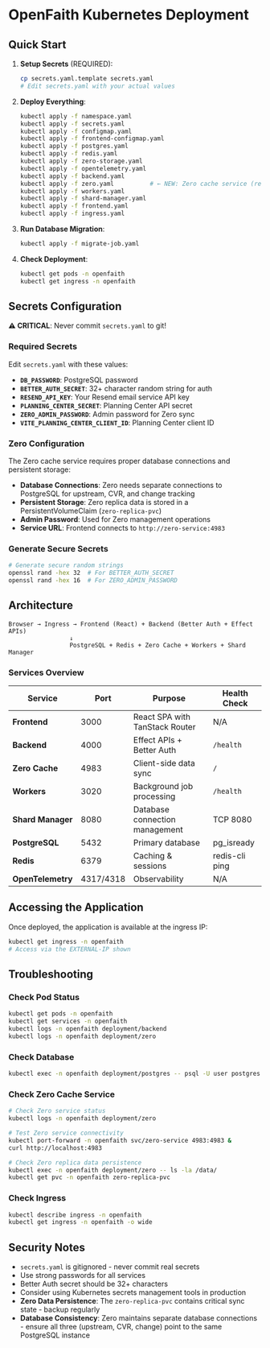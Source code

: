 # OpenFaith Kubernetes Deployment

## Quick Start

1. **Setup Secrets** (REQUIRED):

   ```bash
   cp secrets.yaml.template secrets.yaml
   # Edit secrets.yaml with your actual values
   ```

2. **Deploy Everything**:

   ```bash
   kubectl apply -f namespace.yaml
   kubectl apply -f secrets.yaml
   kubectl apply -f configmap.yaml
   kubectl apply -f frontend-configmap.yaml
   kubectl apply -f postgres.yaml
   kubectl apply -f redis.yaml
   kubectl apply -f zero-storage.yaml
   kubectl apply -f opentelemetry.yaml
   kubectl apply -f backend.yaml
   kubectl apply -f zero.yaml          # ← NEW: Zero cache service (requires DB)
   kubectl apply -f workers.yaml
   kubectl apply -f shard-manager.yaml
   kubectl apply -f frontend.yaml
   kubectl apply -f ingress.yaml
   ```

3. **Run Database Migration**:

   ```bash
   kubectl apply -f migrate-job.yaml
   ```

4. **Check Deployment**:
   ```bash
   kubectl get pods -n openfaith
   kubectl get ingress -n openfaith
   ```

## Secrets Configuration

**⚠️ CRITICAL**: Never commit `secrets.yaml` to git!

### Required Secrets

Edit `secrets.yaml` with these values:

- **`DB_PASSWORD`**: PostgreSQL password
- **`BETTER_AUTH_SECRET`**: 32+ character random string for auth
- **`RESEND_API_KEY`**: Your Resend email service API key
- **`PLANNING_CENTER_SECRET`**: Planning Center API secret
- **`ZERO_ADMIN_PASSWORD`**: Admin password for Zero sync
- **`VITE_PLANNING_CENTER_CLIENT_ID`**: Planning Center client ID

### Zero Configuration

The Zero cache service requires proper database connections and persistent storage:

- **Database Connections**: Zero needs separate connections to PostgreSQL for upstream, CVR, and change tracking
- **Persistent Storage**: Zero replica data is stored in a PersistentVolumeClaim (`zero-replica-pvc`)
- **Admin Password**: Used for Zero management operations
- **Service URL**: Frontend connects to `http://zero-service:4983`

### Generate Secure Secrets

```bash
# Generate secure random strings
openssl rand -hex 32  # For BETTER_AUTH_SECRET
openssl rand -hex 16  # For ZERO_ADMIN_PASSWORD
```

## Architecture

```
Browser → Ingress → Frontend (React) + Backend (Better Auth + Effect APIs)
                 ↓
                 PostgreSQL + Redis + Zero Cache + Workers + Shard Manager
```

### Services Overview

| Service           | Port      | Purpose                        | Health Check   |
| ----------------- | --------- | ------------------------------ | -------------- |
| **Frontend**      | 3000      | React SPA with TanStack Router | N/A            |
| **Backend**       | 4000      | Effect APIs + Better Auth      | `/health`      |
| **Zero Cache**    | 4983      | Client-side data sync          | `/`            |
| **Workers**       | 3020      | Background job processing      | `/health`      |
| **Shard Manager** | 8080      | Database connection management | TCP 8080       |
| **PostgreSQL**    | 5432      | Primary database               | pg_isready     |
| **Redis**         | 6379      | Caching & sessions             | redis-cli ping |
| **OpenTelemetry** | 4317/4318 | Observability                  | N/A            |

## Accessing the Application

Once deployed, the application is available at the ingress IP:

```bash
kubectl get ingress -n openfaith
# Access via the EXTERNAL-IP shown
```

## Troubleshooting

### Check Pod Status

```bash
kubectl get pods -n openfaith
kubectl get services -n openfaith
kubectl logs -n openfaith deployment/backend
kubectl logs -n openfaith deployment/zero
```

### Check Database

```bash
kubectl exec -n openfaith deployment/postgres -- psql -U user postgres -c "\dt openfaith_*;"
```

### Check Zero Cache Service

```bash
# Check Zero service status
kubectl logs -n openfaith deployment/zero

# Test Zero service connectivity
kubectl port-forward -n openfaith svc/zero-service 4983:4983 &
curl http://localhost:4983

# Check Zero replica data persistence
kubectl exec -n openfaith deployment/zero -- ls -la /data/
kubectl get pvc -n openfaith zero-replica-pvc
```

### Check Ingress

```bash
kubectl describe ingress -n openfaith
kubectl get ingress -n openfaith -o wide
```

## Security Notes

- `secrets.yaml` is gitignored - never commit real secrets
- Use strong passwords for all services
- Better Auth secret should be 32+ characters
- Consider using Kubernetes secrets management tools in production
- **Zero Data Persistence**: The `zero-replica-pvc` contains critical sync state - backup regularly
- **Database Consistency**: Zero maintains separate database connections - ensure all three (upstream, CVR, change) point to the same PostgreSQL instance
